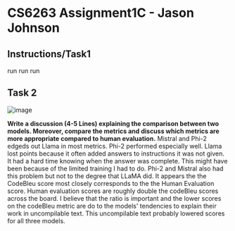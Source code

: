 # CS6263 Assignment1C - Jason Johnson
## Instructions/Task1
run run run

## Task 2
![image](https://github.com/jasonjay86/CS6263Assignment1C/assets/65077765/30b5b9fb-736f-43f0-8fd0-26e58f8f736f)

**Write a discussion (4-5 Lines) explaining the comparison between two models. Moreover, compare the metrics and discuss which metrics are more appropriate compared to human evaluation.**
Mistral and Phi-2 edgeds out Llama in most metrics.  Phi-2 performed especially well. Llama lost points  because it often added answers to instructions it was not given.  It had a hard time knowing when the answer was complete.  This might have been because of the limited training I had to do.  Phi-2 and Mistral also had this problem but not to the degree that LLaMA did.  It appears the the CodeBleu score most closely corresponds to the the Human Evaluation score.  Human evaluation scores are roughly double the codeBleu scores across the board.  I believe that the ratio is important and the lower scores on the codeBleu metric are do to the models' tendencies to explain their work in uncompilable text.  This uncompilable text probably lowered scores for all three models.
